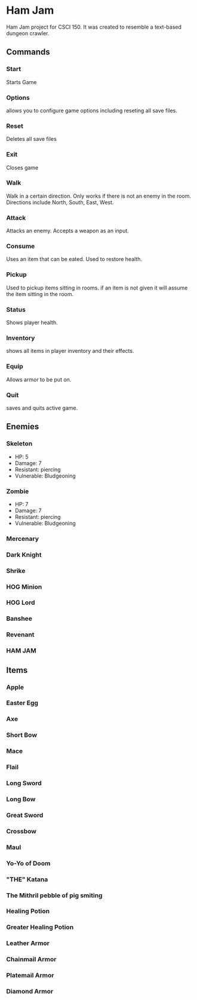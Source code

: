 # Ham Jam
Ham Jam project for CSCI 150. It was created to resemble a text-based dungeon crawler.
## Commands
### Start
Starts Game
### Options
allows you to configure game options including reseting all save files.
### Reset
Deletes all save files
### Exit
Closes game
### Walk
Walk in a certain direction. Only works if there is not an enemy in the room. Directions include North, South, East, West.
### Attack
Attacks an enemy. Accepts a weapon as an input.
### Consume
Uses an item that can be eated. Used to restore health.
### Pickup
Used to pickup items sitting in rooms. if an item is not given it will assume the item sitting in the room.
### Status
Shows player health.
### Inventory
shows all items in player inventory and their effects.
### Equip
Allows armor to be put on.
### Quit
saves and quits active game.
## Enemies
### Skeleton
- HP: 5
- Damage: 7
- Resistant: piercing	
- Vulnerable: Bludgeoning
### Zombie
- HP: 7
- Damage: 7
- Resistant: piercing
- Vulnerable: Bludgeoning
### Mercenary
### Dark Knight
### Shrike
### HOG Minion
### HOG Lord
### Banshee
### Revenant
### HAM JAM
## Items
### Apple
### Easter Egg
### Axe
### Short Bow
### Mace
### Flail
### Long Sword
### Long Bow
### Great Sword
### Crossbow
### Maul
### Yo-Yo of Doom
### "THE" Katana
### The Mithril pebble of pig smiting
### Healing Potion
### Greater Healing Potion
### Leather Armor
### Chainmail Armor
### Platemail Armor
### Diamond Armor
